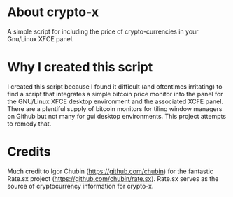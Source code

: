 # About crypto-x
A simple script for including the price of crypto-currencies in your Gnu/Linux XFCE panel.

# Why I created this script
I created this script because I found it difficult (and oftentimes irritating) to find a script that integrates a simple bitcoin price monitor into the panel for the GNU/Linux XFCE desktop environment and the associated XCFE panel. There are a plentiful supply of bitcoin monitors for tiling window managers on Github but not many for gui desktop environments. This project attempts to remedy that.

# Credits
Much credit to Igor Chubin (https://github.com/chubin) for the fantastic Rate.sx project (https://github.com/chubin/rate.sx). Rate.sx serves as the source of cryptocurrency information for crypto-x.
